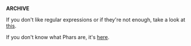 **ARCHIVE**

If you don't like regular expressions or if they're not enough, take a look at [this](https://gist.github.com/1032868).

If you don't know what Phars are, it's [here](http://us.php.net/manual/en/book.phar.php).
